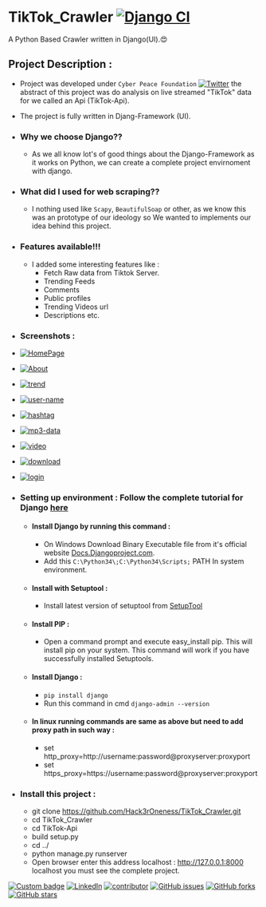 # TikTok_Crawler [![Django CI](https://github.com/Hack3rOneness/TikTok_Crawler/actions/workflows/django.yml/badge.svg)](https://github.com/Hack3rOneness/TikTok_Crawler/actions/workflows/django.yml)
A Python Based Crawler written in Django(UI).😍

## Project Description : 
- Project was developed under ```Cyber Peace Foundation``` [![Twitter](https://img.shields.io/badge/Twitter-Cyber%20Peace%20Foundation-blue?style=social&logo=appveyor)](https://twitter.com/cyberpeacengo) the abstract of this project was do analysis on live streamed "TikTok" data for we called an Api (TikTok-Api).
- The project is fully written in Djang-Framework (UI).
- ### Why we choose Django??
  - As we all know lot's of good things about the Django-Framework as it works on Python, we can create a complete project envirnoment with django.

- ### What did I used for web scraping??
  - I nothing used like ```Scapy```, ```BeautifulSoap``` or other, as we know this was an prototype of our ideology so We wanted to implements our idea behind this project. 

- ### Features available!!!
  - I added some interesting features like : 
    - Fetch Raw data from Tiktok Server.
    - Trending Feeds
    - Comments
    - Public profiles
    - Trending Videos url
    - Descriptions etc.

- ### Screenshots :
- [![HomePage][img-1]][img-1]
- [![About][about]][about]
- [![trend][trend]][trend]
- [![user-name][user-name]][user-name]
- [![hashtag][hashtag]][hashtag]
- [![mp3-data][mp3-data]][mp3-data]
- [![video][video]][video]
- [![download][download]][download]
- [![login][login]][login]

- ### Setting up environment : Follow the complete tutorial for Django [here](https://docs.djangoproject.com/en/1.8/howto/windows/#:~:text=Django%20can%20be%20installed%20easily,version%20in%20the%20command%20prompt.)
    - #### Install Django by running this command : 
        - On Windows Download Binary Executable file from it's official website [Docs.Djangoproject.com](https://python.org/download/).
        - Add this ```C:\Python34\;C:\Python34\Scripts;``` PATH In system environment.
    - #### Install with Setuptool : 
        - Install latest version of setuptool from [SetupTool](https://pypi.python.org/pypi/setuptools)
    - #### Install PIP : 
        - Open a command prompt and execute easy_install pip. This will install pip on your system. This command will work if you have successfully installed Setuptools.
    - #### Install Django :
        - ```pip install django```
        - Run this command in cmd ```django-admin --version```
    - #### In linux running commands are same as above but need to add proxy path in such way :
        - set http_proxy=http://username:password@proxyserver:proxyport
        - set https_proxy=https://username:password@proxyserver:proxyport
- ### Install this project :
  - git clone https://github.com/Hack3rOneness/TikTok_Crawler.git
  - cd TikTok_Crawler
  - cd TikTok-Api
  - build setup.py
  - cd ../
  - python manage.py runserver
  - Open browser enter this address localhost : http://127.0.0.1:8000 localhost you must see the complete project.

[![Custom badge][Insta-shield]][Insta-me]
[![LinkedIn][linkedIn-shield]][linkedin-url]
[![contributor][contributor]][contributor] [![GitHub issues](https://img.shields.io/github/issues/Hack3rOneness/TikTok_Crawler?style=plastic)](https://github.com/Hack3rOneness/TikTok_Crawler/issues) [![GitHub forks](https://img.shields.io/github/forks/Hack3rOneness/TikTok_Crawler?style=plastic)](https://github.com/Hack3rOneness/TikTok_Crawler/network) [![GitHub stars](https://img.shields.io/github/stars/Hack3rOneness/TikTok_Crawler?style=plastic)](https://github.com/Hack3rOneness/TikTok_Crawler/stargazers)

[linkedin-url]: https://www.linkedin.com/in/sumit-o-a30926158
[linkedin-shield]: https://img.shields.io/badge/-LinkedIn-black.svg?style=flat-square&logo=linkedin&colorB=555
[NHC-JOIN-shield]: https://img.shields.io/badge/NHC-Join%20Us-cyan?style=plastic&logo=appveyor
[Insta-shield]: https://img.shields.io/badge/~Hack3r__Oneness-Instagram-02f5ff?style=plastic&logo=appveyor
[Insta-me]: https://instagram.com/hack3r_oneness 
[contributor]: https://img.shields.io/badge/Contributor-Lalit-brightgreen?style=plastic&logo=appveyor
[img-1]:https://github.com/Hack3rOneness/TikTok_Crawler/blob/master/Screenshots/Screenshot%20(265).png
[about]:https://github.com/Hack3rOneness/TikTok_Crawler/blob/master/Screenshots/Screenshot%20(266).png
[trend]:https://github.com/Hack3rOneness/TikTok_Crawler/blob/master/Screenshots/Screenshot%20(267).png
[user-name]:https://github.com/Hack3rOneness/TikTok_Crawler/blob/master/Screenshots/Screenshot%20(268).png
[hashtag]:https://github.com/Hack3rOneness/TikTok_Crawler/blob/master/Screenshots/Screenshot%20(269).png
[mp3-data]:https://github.com/Hack3rOneness/TikTok_Crawler/blob/master/Screenshots/Screenshot%20(270).png
[video]:https://github.com/Hack3rOneness/TikTok_Crawler/blob/master/Screenshots/Screenshot%20(271).png
[download]:https://github.com/Hack3rOneness/TikTok_Crawler/blob/master/Screenshots/Screenshot%20(272).png
[login]:https://github.com/Hack3rOneness/TikTok_Crawler/blob/master/Screenshots/Screenshot%20(273).png
